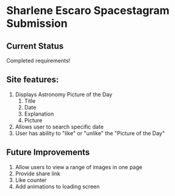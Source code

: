 # Sharlene Escaro Spacestagram Submission

## Current Status
Completed requirements!

## Site features:
1. Displays Astronomy Picture of the Day
    1. Title
    2. Date
    3. Explanation
    4. Picture
2. Allows user to search specific date
3. User has ability to "like" or "unlike" the "Picture of the Day"

## Future Improvements
1. Allow users to view a range of images in one page
2. Provide share link
3. Like counter
4. Add animations to loading screen
